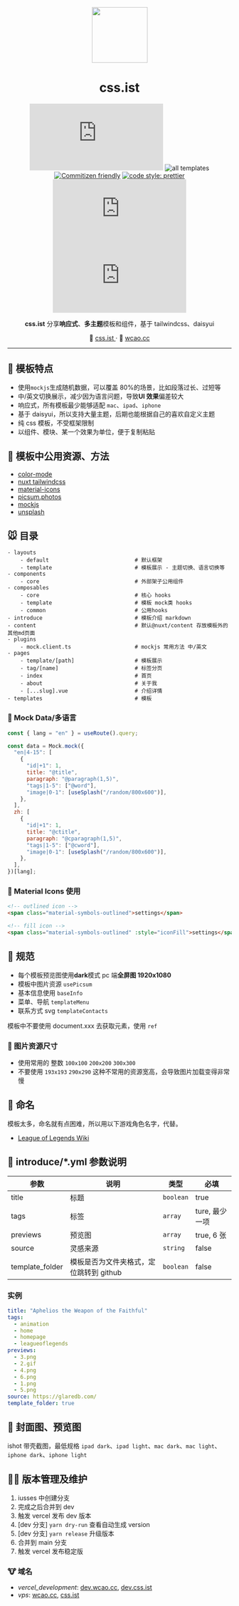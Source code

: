 <p align="center">
<img width='125' src="https://imagedelivery.net/C1c8i0JtRURCOUA0iRLBpQ/35605933-f760-4275-a17c-1ccd36186400/sm"/>
</p>

<div align='center'>
  
# css.ist
  
 ![version](https://img.shields.io/github/package-json/v/meetqy/wcao.cc) ![all templates](https://img.shields.io/github/directory-file-count/meetqy/wcao.cc/components/template?color=red&label=all%20templates) 
[![Commitizen friendly](https://img.shields.io/badge/commitizen-friendly-brightgreen.svg)](http://commitizen.github.io/cz-cli/) [![code style: prettier](https://img.shields.io/badge/code_style-prettier-ff69b4.svg)](https://github.com/prettier/prettier) ![MIT](https://img.shields.io/github/license/meetqy/wcao.cc) ![Vercel](https://vercelbadge.vercel.app/api/meetqy/wcao.cc) 
  
**css.ist** 分享**响应式**、**多主题**模板和组件，基于 tailwindcss、daisyui
  
🦇 [css.ist ](https://css.ist) · 🐺 [wcao.cc](https://wcao.cc)
  
</div>

---

## 🐹 模板特点

- 使用`mockjs`生成随机数据，可以覆盖 80%的场景，比如段落过长、过短等
- 中/英文切换展示，减少因为语言问题，导致**UI 效果**偏差较大
- 响应式，所有模板最少能够适配 `mac`、`ipad`、`iphone`
- 基于 daisyui，所以支持大量主题，后期也能根据自己的喜欢自定义主题
- 纯 css 模板，不受框架限制
- 以组件、模块、某一个效果为单位，便于复制粘贴

## 🐶 模板中公用资源、方法

- [color-mode](https://color-mode.nuxtjs.org/)
- [nuxt tailwindcss](https://tailwindcss.nuxtjs.org/examples/daisyui)
- [material-icons](https://fonts.google.com/icons)
- [picsum.photos](https://picsum.photos/)
- [mockjs](http://mockjs.com)
- [unsplash](https://unsplash.com)

## 🐭 目录

```tree
- layouts
    - default                           # 默认框架
    - template                          # 模板展示 - 主题切换、语言切换等
- components
    - core                              # 外部架子公用组件
- composables
    - core                              # 核心 hooks
    - template                          # 模板 mock类 hooks
    - common                            # 公用hooks
- introduce                             # 模板介绍 markdown
- content                               # 默认@nuxt/content 存放模板外的其他md页面
- plugins
    - mock.client.ts                    # mockjs 常用方法 中/英文
- pages
    - template/[path]                   # 模板展示
    - tag/[name]                        # 标签分页
    - index                             # 首页
    - about                             # 关于我
    - [...slug].vue                     # 介绍详情
- templates                             # 模板
```

### 🐰 Mock Data/多语言

```js
const { lang = "en" } = useRoute().query;

const data = Mock.mock({
  "en|4-15": [
    {
      "id|+1": 1,
      title: "@title",
      paragraph: "@paragraph(1,5)",
      "tags|1-5": ["@word"],
      "image|0-1": [useSplash("/random/800x600")],
    },
  ],
  zh: [
    {
      "id|+1": 1,
      title: "@ctitle",
      paragraph: "@cparagraph(1,5)",
      "tags|1-5": ["@cword"],
      "image|0-1": [useSplash("/random/800x600")],
    },
  ],
})[lang];
```

### 🐺 Material Icons 使用

```html
<!-- outlined icon -->
<span class="material-symbols-outlined">settings</span>

<!-- fill icon -->
<span class="material-symbols-outlined" :style="iconFill">settings</span>
```

## 🐸 规范

- 每个模板预览图使用**dark**模式 pc 端**全屏图 1920x1080**
- 模板中图片资源 `usePicsum`
- 基本信息使用 `baseInfo`
- 菜单、导航 `templateMenu`
- 联系方式 svg `templateContacts`

模板中不要使用 document.xxx 去获取元素，使用 `ref`

### 🐧 图片资源尺寸

- 使用常用的 整数 `100x100` `200x200` `300x300`
- 不要使用 `193x193` `290x290` 这种不常用的资源宽高，会导致图片加载变得非常慢

## 🐯 命名

模板太多，命名就有点困难，所以用以下游戏角色名字，代替。

- [League of Legends Wiki](https://leagueoflegends.fandom.com/wiki/List_of_champions)

## 🦋 introduce/\*.yml 参数说明

| 参数            | 说明                                    | 类型      | 必填           |
| --------------- | --------------------------------------- | --------- | -------------- |
| title           | 标题                                    | `boolean` | true           |
| tags            | 标签                                    | `array`   | ture, 最少一项 |
| previews        | 预览图                                  | `array`   | true, 6 张     |
| source          | 灵感来源                                | `string`  | false          |
| template_folder | 模板是否为文件夹格式，定位跳转到 github | `boolean` | false          |

### 实例

```yml
title: "Aphelios the Weapon of the Faithful"
tags:
  - animation
  - home
  - homepage
  - leagueoflegends
previews:
  - 3.png
  - 2.gif
  - 4.png
  - 6.png
  - 1.png
  - 5.png
source: https://glaredb.com/
template_folder: true
```

## 🐨 封面图、预览图

ishot 带壳截图，最低规格 `ipad dark`、`ipad light`、`mac dark`、`mac light`、`iphone dark`、`iphone light`

## 🐻‍❄️ 版本管理及维护

1. iusses 中创建分支
2. 完成之后合并到 dev
3. 触发 vercel 发布 dev 版本
4. [dev 分支] `yarn dry-run` 查看自动生成 version
5. [dev 分支] `yarn release` 升级版本
6. 合并到 main 分支
7. 触发 vercel 发布稳定版

### 🐮 域名

- _vercel_development_: [dev.wcao.cc](https://dev.wcao.cc), [dev.css.ist](https://dev.css.ist)
- _vps_: [wcao.cc](https://wcao.cc), [css.ist](https://css.ist)
